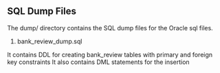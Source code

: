 ## SQL Dump Files

The dump/ directory contains the SQL dump files for the Oracle sql files.

1. bank_review_dump.sql

  It contains DDL for creating bank_review tables with primary and foreign key constraints
  It also contains DML statements for the insertion
  